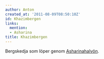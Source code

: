 ```yaml
---
author: Anton
created_at: '2011-08-09T08:50:10Z'
id: Khazimbergen
links:
  mention:
  - Asharina
title: Khazimbergen
---
```


Bergskedja som löper genom [Asharinahalvön].

  [Asharinahalvön]: Asharina
